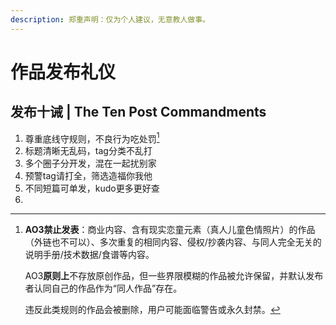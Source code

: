 ```yaml
---
description: 郑重声明：仅为个人建议，无意教人做事。
---
```


# 作品发布礼仪

## 发布十诫 | The Ten Post Commandments

1. 尊重底线守规则，不良行为吃处罚[^1]
2. 标题清晰无乱码，tag分类不乱打
3. 多个圈子分开发，混在一起扰别家
4. 预警tag请打全，筛选造福你我他
5. 不同短篇可单发，kudo更多更好查
6.

[^1]: **AO3禁止发表**：商业内容、含有现实恋童元素（真人儿童色情照片）的作品（外链也不可以）、多次重复的相同内容、侵权/抄袭内容、与同人完全无关的说明手册/技术数据/食谱等内容。

    AO3**原则上**不存放原创作品，但一些界限模糊的作品被允许保留，并默认发布者认同自己的作品作为“同人作品”存在。

    违反此类规则的作品会被删除，用户可能面临警告或永久封禁。
